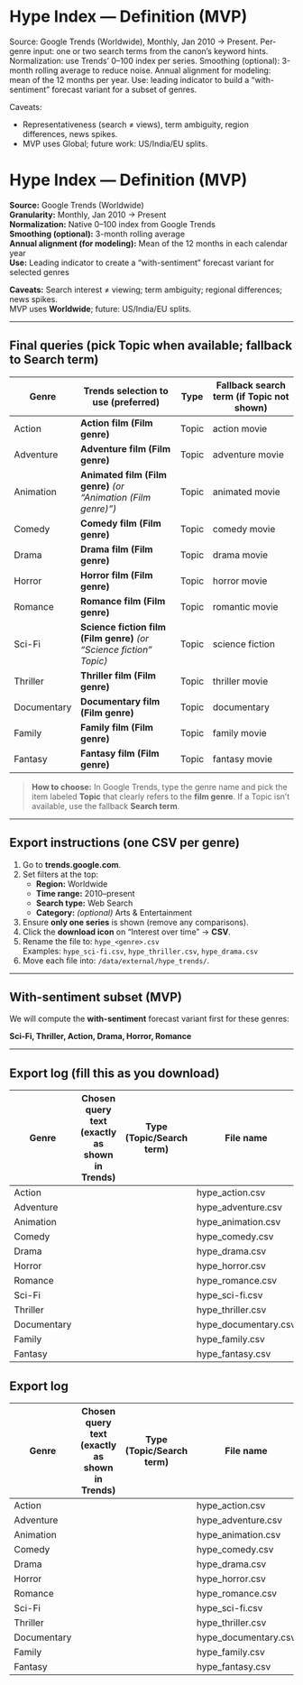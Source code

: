 # Hype Index — Definition (MVP)

Source: Google Trends (Worldwide), Monthly, Jan 2010 → Present.
Per-genre input: one or two search terms from the canon’s keyword hints.
Normalization: use Trends’ 0–100 index per series.
Smoothing (optional): 3-month rolling average to reduce noise.
Annual alignment for modeling: mean of the 12 months per year.
Use: leading indicator to build a “with-sentiment” forecast variant for a subset of genres.

Caveats:
- Representativeness (search ≠ views), term ambiguity, region differences, news spikes.
- MVP uses Global; future work: US/India/EU splits.
# Hype Index — Definition (MVP)

**Source:** Google Trends (Worldwide)  
**Granularity:** Monthly, Jan 2010 → Present  
**Normalization:** Native 0–100 index from Google Trends  
**Smoothing (optional):** 3-month rolling average  
**Annual alignment (for modeling):** Mean of the 12 months in each calendar year  
**Use:** Leading indicator to create a “with-sentiment” forecast variant for selected genres

**Caveats:** Search interest ≠ viewing; term ambiguity; regional differences; news spikes.  
MVP uses **Worldwide**; future: US/India/EU splits.

---

## Final queries (pick **Topic** when available; fallback to Search term)

| Genre        | Trends selection to use (preferred)                          | Type   | Fallback search term (if Topic not shown) |
|--------------|---------------------------------------------------------------|--------|-------------------------------------------|
| Action       | **Action film (Film genre)**                                  | Topic  | action movie                              |
| Adventure    | **Adventure film (Film genre)**                               | Topic  | adventure movie                           |
| Animation    | **Animated film (Film genre)** *(or “Animation (Film genre)”)*| Topic  | animated movie                            |
| Comedy       | **Comedy film (Film genre)**                                  | Topic  | comedy movie                              |
| Drama        | **Drama film (Film genre)**                                   | Topic  | drama movie                               |
| Horror       | **Horror film (Film genre)**                                  | Topic  | horror movie                              |
| Romance      | **Romance film (Film genre)**                                 | Topic  | romantic movie                            |
| Sci-Fi       | **Science fiction film (Film genre)** *(or “Science fiction” Topic)* | Topic  | science fiction                           |
| Thriller     | **Thriller film (Film genre)**                                | Topic  | thriller movie                            |
| Documentary  | **Documentary film (Film genre)**                             | Topic  | documentary                               |
| Family       | **Family film (Film genre)**                                  | Topic  | family movie                              |
| Fantasy      | **Fantasy film (Film genre)**                                 | Topic  | fantasy movie                             |

> **How to choose:** In Google Trends, type the genre name and pick the item labeled **Topic** that clearly refers to the **film genre**. If a Topic isn’t available, use the fallback **Search term**.

---

## Export instructions (one CSV per genre)

1. Go to **trends.google.com**.  
2. Set filters at the top:
   - **Region:** Worldwide  
   - **Time range:** 2010–present  
   - **Search type:** Web Search  
   - **Category:** *(optional)* Arts & Entertainment
3. Ensure **only one series** is shown (remove any comparisons).
4. Click the **download icon** on “Interest over time” → **CSV**.
5. Rename the file to: `hype_<genre>.csv`  
   Examples: `hype_sci-fi.csv`, `hype_thriller.csv`, `hype_drama.csv`
6. Move each file into: `/data/external/hype_trends/`.

---

## With-sentiment subset (MVP)

We will compute the **with-sentiment** forecast variant first for these genres:

**Sci-Fi, Thriller, Action, Drama, Horror, Romance**

---

## Export log (fill this as you download)

| Genre       | Chosen query text (exactly as shown in Trends) | Type (Topic/Search term) | File name            | Date range (e.g., Jan 2010 – Sep 2025) | Notes |
|-------------|--------------------------------------------------|---------------------------|----------------------|-----------------------------------------|-------|
| Action      |                                                  |                           | hype_action.csv      |                                         |       |
| Adventure   |                                                  |                           | hype_adventure.csv   |                                         |       |
| Animation   |                                                  |                           | hype_animation.csv   |                                         |       |
| Comedy      |                                                  |                           | hype_comedy.csv      |                                         |       |
| Drama       |                                                  |                           | hype_drama.csv       |                                         |       |
| Horror      |                                                  |                           | hype_horror.csv      |                                         |       |
| Romance     |                                                  |                           | hype_romance.csv     |                                         |       |
| Sci-Fi      |                                                  |                           | hype_sci-fi.csv      |                                         |       |
| Thriller    |                                                  |                           | hype_thriller.csv    |                                         |       |
| Documentary |                                                  |                           | hype_documentary.csv |                                         |       |
| Family      |                                                  |                           | hype_family.csv      |                                         |       |
| Fantasy     |                                                  |                           | hype_fantasy.csv     |                                         |       |
## Export log

| Genre        | Chosen query text (exactly as shown in Trends) | Type (Topic/Search term) | File name            | Date range (e.g., Jan 2010 – Sep 2025) | Notes |
|--------------|--------------------------------------------------|---------------------------|----------------------|-----------------------------------------|-------|
| Action       |                                                  |                           | hype_action.csv      |                                         |       |
| Adventure    |                                                  |                           | hype_adventure.csv   |                                         |       |
| Animation    |                                                  |                           | hype_animation.csv   |                                         |       |
| Comedy       |                                                  |                           | hype_comedy.csv      |                                         |       |
| Drama        |                                                  |                           | hype_drama.csv       |                                         |       |
| Horror       |                                                  |                           | hype_horror.csv      |                                         |       |
| Romance      |                                                  |                           | hype_romance.csv     |                                         |       |
| Sci-Fi       |                                                  |                           | hype_sci-fi.csv      |                                         |       |
| Thriller     |                                                  |                           | hype_thriller.csv    |                                         |       |
| Documentary  |                                                  |                           | hype_documentary.csv |                                         |       |
| Family       |                                                  |                           | hype_family.csv      |                                         |       |
| Fantasy      |                                                  |                           | hype_fantasy.csv     |                                         |       |
